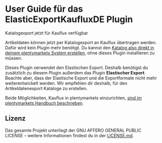 
# User Guide für das ElasticExportKaufluxDE Plugin

<div class="alert alert-info" role="alert">
Katalogexport jetzt für Kauflux verfügbar
 
Artikeldaten können jetzt per Katalogexport an Kauflux übertragen werden. Dafür wird kein Plugin mehr benötigt. Du kannst den <a href="https://knowledge.plentymarkets.com/de-de/manual/main/maerkte/kauflux.html#catalogue-export" target="_blank">Katalog also direkt in deinem plentymarkets System erstellen</a>, ohne dieses Plugin installieren zu müssen.
 
Dieses Plugin verwendet den Elastischen Export. Deshalb benötigst du zusätzlich zu diesem Plugin außerdem das Plugin **Elastischer Export**. Beachte aber, dass der Elastische Export und die Exportformate nicht mehr weiterentwickelt werden. Wir empfehlen dir deshalb, für den Artikeldatenexport Kataloge zu erstellen.
 
Beide Möglichkeiten, Kauflux in plentymarkets einzurichten, <a href="https://knowledge.plentymarkets.com/de-de/manual/main/maerkte/kauflux.html" target="_blank">sind im plentymarkets Handbuch beschrieben</a>.
</div>

## Lizenz

Das gesamte Projekt unterliegt der GNU AFFERO GENERAL PUBLIC LICENSE – weitere Informationen findest du in der [LICENSE.md](https://github.com/plentymarkets/plugin-elastic-export-kauflux-de/blob/master/LICENSE.md).
